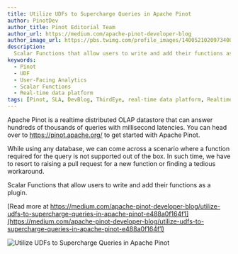 ```yaml
---
title: Utilize UDFs to Supercharge Queries in Apache Pinot
author: PinotDev
author_title: Pinot Editorial Team
author_url: https://medium.com/apache-pinot-developer-blog
author_image_url: https://pbs.twimg.com/profile_images/1400521020973400069/5y2UMi4r_400x400.jpg
description:
  Scalar Functions that allow users to write and add their functions as a plugin.
keywords:
  - Pinot
  - UDF
  - User-Facing Analytics
  - Scalar Functions
  - Real-time data platform
tags: [Pinot, SLA, DevBlog, ThirdEye, real-time data platform, Realtime, Analytics, User-Facing Analytics]
---
```


Apache Pinot is a realtime distributed OLAP datastore that can answer hundreds of thousands of queries with millisecond latencies. You can head over to https://pinot.apache.org/ to get started with Apache Pinot.

While using any database, we can come across a scenario where a function required for the query is not supported out of the box. In such time, we have to resort to raising a pull request for a new function or finding a tedious workaround.

Scalar Functions that allow users to write and add their functions as a plugin.

[Read more at https://medium.com/apache-pinot-developer-blog/utilize-udfs-to-supercharge-queries-in-apache-pinot-e488a0f164f1](https://medium.com/apache-pinot-developer-blog/utilize-udfs-to-supercharge-queries-in-apache-pinot-e488a0f164f1)

![Utilize UDFs to Supercharge Queries in Apache Pinot](https://miro.medium.com/max/10368/0*VtswFI-HcaXyyjhK)
